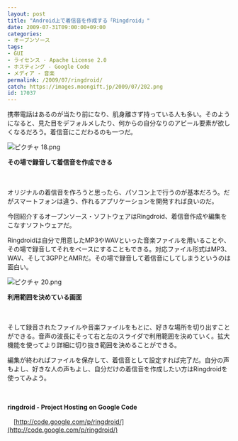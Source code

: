 ```yaml
---
layout: post
title: "Android上で着信音を作成する「Ringdroid」"
date: 2009-07-31T09:00:00+09:00
categories:
- オープンソース
tags: 
- GUI
- ライセンス - Apache License 2.0
- ホスティング - Google Code
- メディア - 音楽
permalink: /2009/07/ringdroid/
catch: https://images.moongift.jp/2009/07/202.png
id: 17037
---
```

携帯電話はあるのが当たり前になり、肌身離さず持っている人も多い。そのようになると、見た目をデフォルメしたり、何からの自分なりのアピール要素が欲しくなるだろう。着信音にこだわるのも一つだ。

  

![ピクチャ 18.png](https://images.moongift.jp/2009/07/182.png)  
  
**その場で録音して着信音を作成できる**

  

　

  

オリジナルの着信音を作ろうと思ったら、パソコン上で行うのが基本だろう。だがスマートフォンは違う、作れるアプリケーションを開発すれば良いのだ。

  

今回紹介するオープンソース・ソフトウェアはRingdroid、着信音作成や編集をこなすソフトウェアだ。

  
<!--more-->

Ringdroidは自分で用意したMP3やWAVといった音楽ファイルを用いることや、その場で録音してそれをベースにすることもできる。対応ファイル形式はMP3、WAV、そして3GPPとAMRだ。その場で録音して着信音にしてしまうというのは面白い。

  

![ピクチャ 20.png](https://images.moongift.jp/2009/07/202.png)  
  
**利用範囲を決めている画面**

  

　

  

そして録音されたファイルや音楽ファイルをもとに、好きな場所を切り出すことができる。音声の波長にそって右と左のスライダで利用範囲を決めていく。拡大機能を使ってより詳細に切り抜き範囲を決めることができる。

  

編集が終わればファイルを保存して、着信音として設定すれば完了だ。自分の声もよし、好きな人の声もよし、自分だけの着信音を作成したい方はRingdroidを使ってみよう。

  

　

  

**ringdroid - Project Hosting on Google Code**  
  
　[http://code.google.com/p/ringdroid/](http://code.google.com/p/ringdroid/)

  
